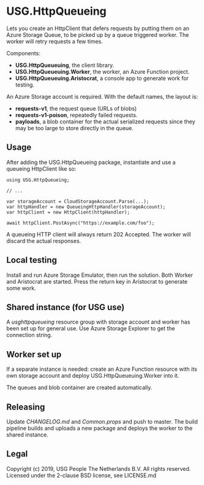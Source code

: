 USG.HttpQueueing
================
Lets you create an HttpClient that defers requests by putting them on an Azure
Storage Queue, to be picked up by a queue triggered worker. The worker will
retry requests a few times.

Components:
 - **USG.HttpQueueuing**, the client library.
 - **USG.HttpQueueuing.Worker**, the worker, an Azure Function project.
 - **USG.HttpQueueuing.Aristocrat**, a console app to generate work for
   testing.

An Azure Storage account is required. With the default names, the layout is:
 - **requests-v1**, the request queue (URLs of blobs)
 - **requests-v1-poison**, repeatedly failed requests.
 - **payloads**, a blob container for the actual serialized requests since
   they may be too large to store directly in the queue.

Usage
-----
After adding the USG.HttpQueueing package, instantiate and use a queueing
HttpClient like so:

    using USG.HttpQueueing;

	// ...

	var storageAccount = CloudStorageAccount.Parse(...);
	var httpHandler = new QueueingHttpHandler(storageAccount);
	var httpClient = new HttpClient(httpHandler);
    
	await httpClient.PostAsync("https://example.com/foo");

A queueing HTTP client will always return 202 Accepted. The worker will
discard the actual responses.

Local testing
-------------
Install and run Azure Storage Emulator, then run the solution. Both Worker
and Aristocrat are started. Press the return key in Aristocrat to generate
some work.

Shared instance (for USG use)
-----------------------------
A *usghttpqueueing* resource group with storage account and worker has been
set up for general use. Use Azure Storage Explorer to get the connection
string.

Worker set up
-------------
If a separate instance is needed: create an Azure Function resource with its
own storage account and deploy USG.HttpQueueuing.Worker into it.

The queues and blob container are created automatically.

Releasing
---------
Update *CHANGELOG.md* and *Common.props* and push to master. The build
pipeline builds and uploads a new package and deploys the worker to the
shared instance.

Legal
-----
Copyright (c) 2019, USG People The Netherlands B.V. All rights reserved.
Licensed under the 2-clause BSD license, see LICENSE.md


